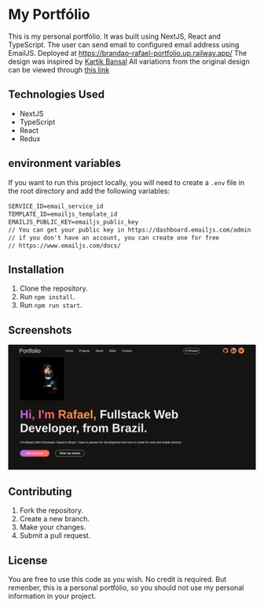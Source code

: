 
# My Portfólio

This is my personal portfólio. It was built using NextJS, React and TypeScript.
The user can send email to configured email address using EmailJS.
Deployed at https://brandao-rafael-portfolio.up.railway.app/
The design was inspired by [Kartik Bansal](
    https://www.figma.com/@kartikb
)
All variations from the original design can be viewed through [this link](
    https://www.figma.com/community/file/1191026033275812161/Xfolio---Portfolio-website-UI-Kit
)


## Technologies Used

- NextJS
- TypeScript
- React
- Redux

## environment variables
If you want to run this project locally, you will need to create a `.env` file in the root directory and add the following variables:
```
SERVICE_ID=email_service_id
TEMPLATE_ID=emailjs_template_id
EMAILJS_PUBLIC_KEY=emailjs_public_key
// You can get your public key in https://dashboard.emailjs.com/admin
// if you don't have an account, you can create one for free
// https://www.emailjs.com/docs/

```
## Installation

1. Clone the repository.
2. Run `npm install`.
3. Run `npm run start`.

## Screenshots

![Screenshot of the app](frontend/public/images/screenshot.png)

## Contributing

1. Fork the repository.
2. Create a new branch.
3. Make your changes.
4. Submit a pull request.

## License

You are free to use this code as you wish. No credit is required. But remenber, this is a personal portfólio, so you should not use my personal information in your project.
